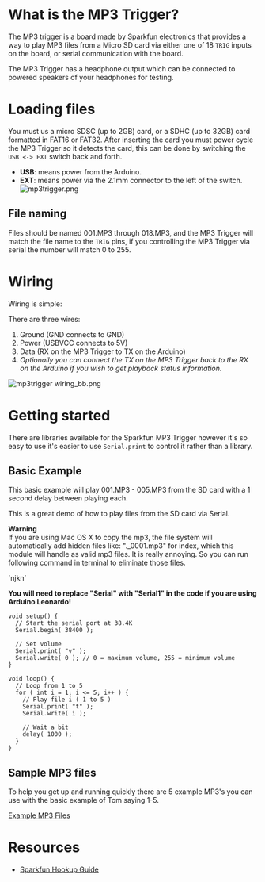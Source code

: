 # What is the MP3 Trigger?
The MP3 trigger is a board made by Sparkfun electronics that provides a way to play MP3 files from a Micro SD card via either one of 18 `TRIG` inputs on the board, or serial communication with the board.

The MP3 Trigger has a headphone output which can be connected to powered speakers of your headphones for testing.

# Loading files
You must us a micro SDSC (up to 2GB) card, or a SDHC (up to 32GB) card formatted in FAT16 or FAT32. After inserting the card you must power cycle the MP3 Trigger so it detects the card, this can be done by switching the `USB <-> EXT` switch back and forth.

- **USB**: means power from the Arduino.
- **EXT**: means power via the 2.1mm connector to the left of the switch.
![mp3trigger.png](https://lab.arts.ac.uk/uploads/images/gallery/2022-06/scaled-1680-/mYR7sRfdQBNASacY-mp3trigger.png)

## File naming
Files should be named 001.MP3 through 018.MP3, and the MP3 Trigger will match the file name to the `TRIG` pins, if you controlling the MP3 Trigger via serial the number will match 0 to 255.

# Wiring
Wiring is simple:

There are three wires:

1. Ground (GND connects to GND)
2. Power (USBVCC connects to 5V)
3. Data (RX on the MP3 Trigger to TX on the Arduino)
4. _Optionally you can connect the TX on the MP3 Trigger back to the RX on the Arduino if you wish to get playback status information._

![mp3trigger wiring_bb.png](https://lab.arts.ac.uk/uploads/images/gallery/2022-06/scaled-1680-/VEGKSaEjkUFfoLtM-mp3trigger-wiring-bb.png)

# Getting started
There are libraries available for the Sparkfun MP3 Trigger however it's so easy to use it's easier to use `Serial.print` to control it rather than a library.

## Basic Example
This basic example will play 001.MP3 - 005.MP3 from the SD card with a 1 second delay between playing each.

This is a great demo of how to play files from the SD card via Serial.

<p class="callout warning"> <b>Warning </b><br / >If you are using Mac OS X to copy the mp3, the file system will automatically add hidden files like: "._0001.mp3" for index, which this module will handle as valid mp3 files. It is really annoying. So you can run following command in terminal to eliminate those files.<br / >
</p>
`njkn`

**You will need to replace "Serial" with "Serial1" in the code if you are using Arduino Leonardo!**
````
void setup() {
  // Start the serial port at 38.4K
  Serial.begin( 38400 ); 

  // Set volume
  Serial.print( "v" );
  Serial.write( 0 ); // 0 = maximum volume, 255 = minimum volume
}

void loop() {
  // Loop from 1 to 5
  for ( int i = 1; i <= 5; i++ ) {
    // Play file i ( 1 to 5 )
    Serial.print( "t" );
    Serial.write( i );

    // Wait a bit
    delay( 1000 );
  }
}
````


## Sample MP3 files
To help you get up and running quickly there are 5 example MP3's you can use with the basic example of Tom saying 1-5.

[Example MP3 Files](https://lab.arts.ac.uk/attachments/43)


# Resources

- [Sparkfun Hookup Guide](https://learn.sparkfun.com/tutorials/mp3-trigger-hookup-guide-v24)

